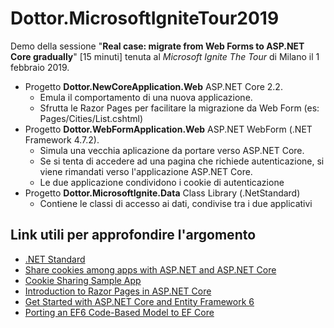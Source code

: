 # Dottor.MicrosoftIgniteTour2019
Demo della sessione "**Real case: migrate from Web Forms to ASP.NET Core gradually**" [15 minuti] tenuta al *Microsoft Ignite The Tour* di Milano il 1 febbraio 2019.

- Progetto **Dottor.NewCoreApplication.Web** ASP.NET Core 2.2. 
  - Emula il comportamento di una nuova applicazione.
  - Sfrutta le Razor Pages per facilitare la migrazione da Web Form (es: Pages/Cities/List.cshtml)
- Progetto **Dottor.WebFormApplication.Web** ASP.NET WebForm (.NET Framework 4.7.2). 
  - Simula una vecchia aplicazione da portare verso ASP.NET Core.
  - Se si tenta di accedere ad una pagina che richiede autenticazione, si viene rimandati verso l'applicazione ASP.NET Core.
  - Le due applicazione condividono i cookie di autenticazione
- Progetto **Dottor.MicrosoftIgnite.Data** Class Library (.NetStandard)
  - Contiene le classi di accesso ai dati, condivise tra i due applicativi

## Link utili per approfondire l'argomento
- [.NET Standard](https://docs.microsoft.com/en-us/dotnet/standard/net-standard)
- [Share cookies among apps with ASP.NET and ASP.NET Core](https://docs.microsoft.com/it-it/aspnet/core/security/cookie-sharing?view=aspnetcore-2.2)
- [Cookie Sharing Sample App](https://github.com/aspnet/Docs/tree/master/aspnetcore/security/cookie-sharing/sample/)
- [Introduction to Razor Pages in ASP.NET Core](https://docs.microsoft.com/en-us/aspnet/core/razor-pages/?view=aspnetcore-2.2&tabs=visual-studio)
- [Get Started with ASP.NET Core and Entity Framework 6](https://docs.microsoft.com/en-us/aspnet/core/data/entity-framework-6?view=aspnetcore-2.2)
- [Porting an EF6 Code-Based Model to EF Core](https://docs.microsoft.com/en-us/ef/efcore-and-ef6/porting/port-code)